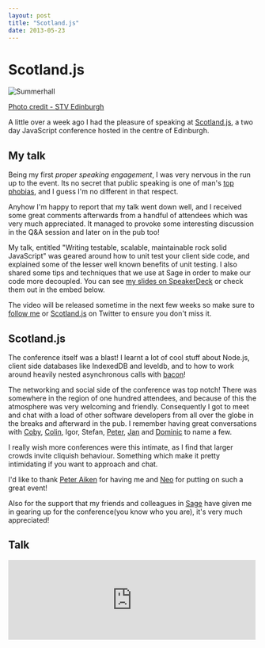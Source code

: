 ```yaml
---
layout: post
title: "Scotland.js"
date: 2013-05-23
---
```


# Scotland.js

<img src="http://www.attacat.co.uk/wp-content/uploads/166412-summerhall-edinburgh.jpg" alt="Summerhall" />

[Photo credit - STV Edinburgh](http://nfs.stvfiles.com/imagebase/166/623x349/166412-summerhall-edinburgh.jpg)

A little over a week ago I had the pleasure of speaking at [Scotland.js](http://scotlandjs.com/), a two day JavaScript conference hosted in the centre of Edinburgh.

## My talk

Being my first *proper speaking engagement*, I was very nervous in the run up to the event. Its no secret that public speaking is one of man's [top phobias](http://www.statisticbrain.com/fear-phobia-statistics/), and I guess I'm no different in that respect.

Anyhow I'm happy to report that my talk went down well, and I received some great comments afterwards from a handful of attendees which was very much appreciated. It managed to provoke some interesting discussion in the Q&A session and later on in the pub too!

My talk, entitled "Writing testable, scalable, maintainable rock solid JavaScript" was geared around how to unit test your client side code, and explained some of the lesser well known benefits of unit testing. I also shared some tips and techniques that we use at Sage in order to make our code more decoupled. You can see [my slides on SpeakerDeck](https://speakerdeck.com/damian/writing-testable-scalable-maintainable-rock-solid-javascript) or check them out in the embed below.

<script class="speakerdeck-embed" data-id="bfb029609cae01305a0c2a4e467154fd" data-ratio="1.77777777777778" src="//speakerdeck.com/assets/embed.js">

</script>

The video will be released sometime in the next few weeks so make sure to [follow me](https://twitter.com/damian) or [Scotland.js](https://twitter.com/scotlandjs) on Twitter to ensure you don't miss it.

## Scotland.js

The conference itself was a blast! I learnt a lot of cool stuff about Node.js, client side databases like IndexedDB and leveldb, and to how to work around heavily nested asynchronous calls with [bacon](https://github.com/raimohanska/bacon.js)!

The networking and social side of the conference was top notch! There was somewhere in the region of one hundred attendees, and because of this the atmosphere was very welcoming and friendly. Consequently I got to meet and chat with a load of other software developers from all over the globe in the breaks and afterward in the pub. I remember having great conversations with [Coby](https://twitter.com/cobyism), [Colin](https://twitter.com/colin_gemmell), Igor, Stefan, [Peter](https://twitter.com/jiggy_pete), [Jan](https://twitter.com/janl) and [Dominic](https://twitter.com/dominictarr) to name a few.

I really wish more conferences were this intimate, as I find that larger crowds invite cliquish behaviour. Something which make it pretty intimidating if you want to approach and chat.

I'd like to thank [Peter Aiken](https://twitter.com/jiggy_pete) for having me and [Neo](http://www.neo.com/) for putting on such a great event!

Also for the support that my friends and colleagues in [Sage](http://uk.sageone.com) have given me in gearing up for the conference(you know who you are), it's very much appreciated!

## Talk

<iframe src="http://player.vimeo.com/video/68526881" width="500" height="161" frameborder="0"> </iframe>
